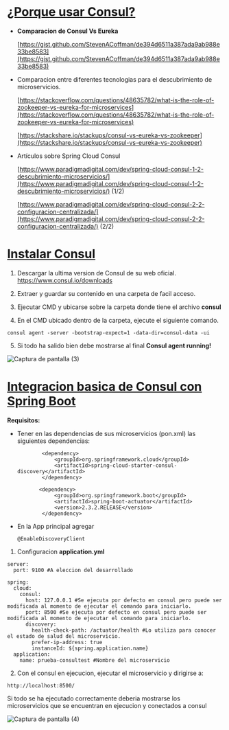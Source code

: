 # <u>**¿Porque usar Consul?**</u>

- **Comparacion de Consul Vs Eureka**

  [https://gist.github.com/StevenACoffman/de394d6511a387ada9ab988e33be8583](https://gist.github.com/StevenACoffman/de394d6511a387ada9ab988e33be8583)

- Comparacion entre diferentes tecnologias para el descubrimiento de microservicios.

  [https://stackoverflow.com/questions/48635782/what-is-the-role-of-zookeeper-vs-eureka-for-microservices](https://stackoverflow.com/questions/48635782/what-is-the-role-of-zookeeper-vs-eureka-for-microservices)

  [https://stackshare.io/stackups/consul-vs-eureka-vs-zookeeper](https://stackshare.io/stackups/consul-vs-eureka-vs-zookeeper)
- Artículos sobre Spring Cloud Consul 

  [https://www.paradigmadigital.com/dev/spring-cloud-consul-1-2-descubrimiento-microservicios/](https://www.paradigmadigital.com/dev/spring-cloud-consul-1-2-descubrimiento-microservicios/)    (1/2)
  
  [https://www.paradigmadigital.com/dev/spring-cloud-consul-2-2-configuracion-centralizada/](https://www.paradigmadigital.com/dev/spring-cloud-consul-2-2-configuracion-centralizada/)    (2/2)
  
# <u>**Instalar Consul**</u>

1) Descargar la ultima version de Consul de su web oficial.
https://www.consul.io/downloads

2) Extraer y guardar su contenido en una carpeta de facil acceso.

3) Ejecutar CMD y ubicarse sobre la carpeta donde tiene el archivo **consul**

4) En el CMD ubicado dentro de la carpeta, ejecute el siguiente comando.

```
consul agent -server -bootstrap-expect=1 -data-dir=consul-data -ui
```

5) Si todo ha salido bien debe mostrarse al final **Consul agent running!**

![Captura de pantalla (3)](https://user-images.githubusercontent.com/69404997/111504232-7318cc00-8715-11eb-97c3-498b50a9f6ab.png)

# **<u>Integracion basica de Consul con Spring Boot</u>**

**Requisitos:**

- Tener en las dependencias de sus microservicios (pon.xml) las siguientes dependencias:

  ```
          <dependency>
              <groupId>org.springframework.cloud</groupId>
              <artifactId>spring-cloud-starter-consul-discovery</artifactId>
          </dependency>
          
         <dependency>
              <groupId>org.springframework.boot</groupId>
              <artifactId>spring-boot-actuator</artifactId>
              <version>2.3.2.RELEASE</version>
          </dependency>
  ```

- En la App principal agregar

  ```
  @EnableDiscoveryClient
  ```

1) Configuracion **application.yml**

```
server:
  port: 9100 #A eleccion del desarrollado

spring:
  cloud:
    consul:
      host: 127.0.0.1 #Se ejecuta por defecto en consul pero puede ser modificada al momento de ejecutar el comando para iniciarlo.
      port: 8500 #Se ejecuta por defecto en consul pero puede ser modificada al momento de ejecutar el comando para iniciarlo.
      discovery:
        health-check-path: /actuator/health #Lo utiliza para conocer el estado de salud del microservicio.
        prefer-ip-address: true
        instanceId: ${spring.application.name}
  application:
    name: prueba-consultest #Nombre del microservicio
```

2) Con el consul en ejecucion, ejecutar el microservicio y dirigirse a:

```
http://localhost:8500/
```

Si todo se ha ejecutado correctamente  deberia mostrarse los microservicios que se encuentran en ejecucion y conectados a consul

![Captura de pantalla (4)](https://user-images.githubusercontent.com/69404997/111504242-7613bc80-8715-11eb-98eb-d409dbbb8bf6.png)

